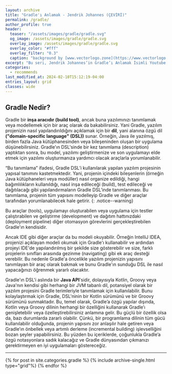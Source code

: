 ```yaml
---
layout: archive
title: "Gradle'ı Anlamak - Jendrik Johannes (ÇEVİRİ)"
permalink: /gradle/
author_profile: true
header:
  teaser: "/assets/images/gradle/gradle.svg"
  og_image: /assets/images/gradle/gradle.svg
  overlay_image: /assets/images/gradle/gradle.svg
  overlay_color: "#fff"
  overlay_filter: "0.3"
  caption: "background by [www.vectorlogo.zone](https://www.vectorlogo.zone/logos/gradle/index.html)"
excerpt: "Bu seri, Jendrik Johannes’in Gradle’ı Anlamak İsimli Youtube içeriklerinin bir çevirisidir ve yazarın izni alınarak paylaşılmaktadır."
categories:
  - recommends
last_modified_at: 2024-02-10T15:12:19-04:00
entries_layout: grid
classes: wide
---
```


## Gradle Nedir?

Gradle bir **inşa aracıdır (build tool)**, ancak buna yazılımınızı tanımlamak veya modellemek için bir araç olarak da bakabilirsiniz. Yani Gradle, yazılım projenizin nasıl yapılandırıldığını açıklamak için bir **dil**, yani alanına özgü dil **("domain-specific language" (DSL))** sunar. Örneğin, Java ile yazılmış, birden fazla Java kütüphanesinden veya bileşeninden oluşan bir uygulama düşünebilirsiniz. Gradle'ın DSL'sinde bir kez tanımlama (description) yaptıktan sonra, bu model, yazılımı geliştirmenize ve son uygulamayı elde etmek için yazılımı oluşturmanıza yardımcı olacak araçlarla yorumlanabilir.

“Bu tanımlama” ifadesi, Gradle DSL’i kullanılarak yapılan yazılım projesinin yapısal tanımını kastetmektedir. Yani, projenin içindeki bileşenlerin (örneğin Java kütüphaneleri veya modüller) nasıl organize edildiği, hangi bağımlılıkların kullanıldığı, nasıl inşa edileceği (build), test edileceği ve dağıtılacağı gibi yapılandırmaların Gradle DSL’inde tanımlanması. Bu tanımlama, projenin tüm yapısını modelleyip Gradle ve diğer araçlar tarafından yorumlanabilecek hale getirir.
{: .notice--warning}

Bu araçlar (tools), uygulamayı oluşturabilen veya uygulama için testler çalıştırabilen ve geliştirme (development) ve dağıtım hattınızdaki (deployment pipeline) diğer otomasyon görevlerini gerçekleştirebilen Gradle'ın kendisidir.

Ancak IDE gibi diğer araçlar da bu modeli okuyabilir. Örneğin IntelliJ IDEA, projenizi açıklayan modeli okumak için Gradle'ı kullanabilir ve ardından projeyi IDE'de yapılandırılmış bir şekilde size gösterebilir ve size, farklı projelerin sınıfları arasında gezinme (navigating) gibi ek araç desteği verebilir. Bu nedenle Gradle'a öncelikle yazılım projenizin yapısını tanımlayan bir araç olarak bakmak ve bunu Gradle'ın sunduğu DSL ile nasıl yapacağınızı öğrenmek yararlı olacaktır.

Gradle'ın DSL'i aslında bir **Java API**'sidir, dolayısıyla Kotlin, Groovy veya Java'nın kendisi gibi herhangi bir JVM tabanlı dil, potansiyel olarak bir yazılım projesini Gradle terimleriyle tanımlamak için kullanılabilir. Bunu kolaylaştırmak için Gradle, DSL'ninin bir Kotlin sürümünü ve bir Groovy sürümünü sunmaktadır. Bu, temel olarak, Gradle’a özgü yapılar dışında, Kotlin veya Groovy dilinin herhangi bir özelliğini kullanarak Gradle’ı genişletebilir veya özelleştirebilirsiniz anlamına gelir. Bu güçlü bir özellik olsa da, bazı durumlarda zararlı olabilir. Çünkü, bir programlama dilinin tüm gücü kullanılabilir olduğunda, projenin yapısını zor anlaşılır hale getiren veya Gradle’ın önbellek veya artımlı derleme (incremental building) işlevselliğini bozan şeyler yapabilirsiniz. Bu yüzden bu içeriklerde, çoğunlukla Gradle’a özgü notasyonlara sadık kalacağız ve Gradle dünyasından çıkmanızı gerektirmeyen en iyi uygulamaları göstereceğiz.


---

<div class="entries-{{ entries_layout }}">
  {% for post in site.categories.gradle %}
    {% include archive-single.html type="grid"%}
  {% endfor %}
</div>